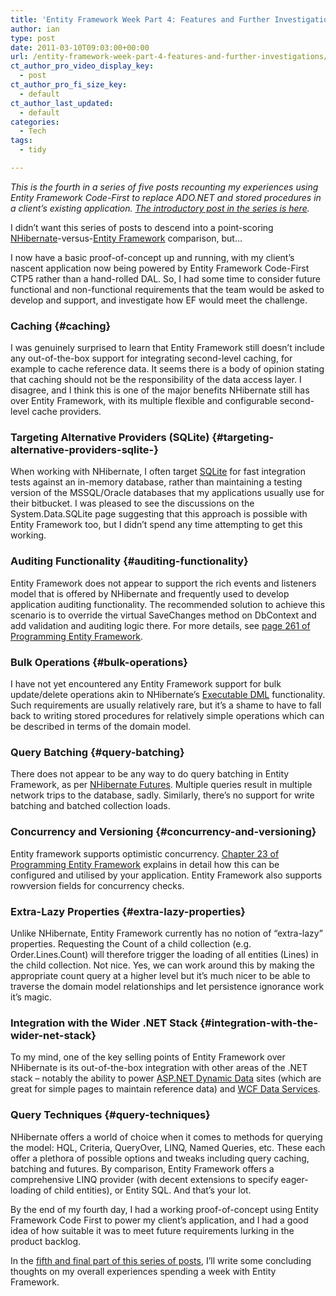 ```yaml
---
title: 'Entity Framework Week Part 4: Features and Further Investigations'
author: ian
type: post
date: 2011-03-10T09:03:00+00:00
url: /entity-framework-week-part-4-features-and-further-investigations/
ct_author_pro_video_display_key:
  - post
ct_author_pro_fi_size_key:
  - default
ct_author_last_updated:
  - default
categories:
  - Tech
tags:
  - tidy

---
```

_This is the fourth in a series of five posts recounting my experiences using Entity Framework Code-First to replace ADO.NET and stored procedures in a client’s existing application. [The introductory post in the series is here][1]._

I didn’t want this series of posts to descend into a point-scoring [NHibernate][2]-versus-[Entity Framework][3] comparison, but…

I now have a basic proof-of-concept up and running, with my client’s nascent application now being powered by Entity Framework Code-First CTP5 rather than a hand-rolled DAL. So, I had some time to consider future functional and non-functional requirements that the team would be asked to develop and support, and investigate how EF would meet the challenge.

### Caching {#caching}

I was genuinely surprised to learn that Entity Framework still doesn’t include any out-of-the-box support for integrating second-level caching, for example to cache reference data. It seems there is a body of opinion stating that caching should not be the responsibility of the data access layer. I disagree, and I think this is one of the major benefits NHibernate still has over Entity Framework, with its multiple flexible and configurable second-level cache providers.

### Targeting Alternative Providers (SQLite) {#targeting-alternative-providers-sqlite-}

When working with NHibernate, I often target [SQLite][4] for fast integration tests against an in-memory database, rather than maintaining a testing version of the MSSQL/Oracle databases that my applications usually use for their bitbucket. I was pleased to see the discussions on the System.Data.SQLite page suggesting that this approach is possible with Entity Framework too, but I didn’t spend any time attempting to get this working.

### Auditing Functionality {#auditing-functionality}

Entity Framework does not appear to support the rich events and listeners model that is offered by NHibernate and frequently used to develop application auditing functionality. The recommended solution to achieve this scenario is to override the virtual SaveChanges method on DbContext and add validation and auditing logic there. For more details, see [page 261 of Programming Entity Framework][5].

### Bulk Operations {#bulk-operations}

I have not yet encountered any Entity Framework support for bulk update/delete operations akin to NHibernate’s [Executable DML][6] functionality. Such requirements are usually relatively rare, but it’s a shame to have to fall back to writing stored procedures for relatively simple operations which can be described in terms of the domain model.

### Query Batching {#query-batching}

There does not appear to be any way to do query batching in Entity Framework, as per [NHibernate Futures][7]. Multiple queries result in multiple network trips to the database, sadly. Similarly, there’s no support for write batching and batched collection loads.

### Concurrency and Versioning {#concurrency-and-versioning}

Entity framework supports optimistic concurrency. [Chapter 23 of Programming Entity Framework][8] explains in detail how this can be configured and utilised by your application. Entity Framework also supports rowversion fields for concurrency checks.

### Extra-Lazy Properties {#extra-lazy-properties}

Unlike NHibernate, Entity Framework currently has no notion of “extra-lazy” properties. Requesting the Count of a child collection (e.g. Order.Lines.Count) will therefore trigger the loading of all entities (Lines) in the child collection. Not nice. Yes, we can work around this by making the appropriate count query at a higher level but it’s much nicer to be able to traverse the domain model relationships and let persistence ignorance work it’s magic.

### Integration with the Wider .NET Stack {#integration-with-the-wider-net-stack}

To my mind, one of the key selling points of Entity Framework over NHibernate is its out-of-the-box integration with other areas of the .NET stack – notably the ability to power [ASP.NET Dynamic Data][9] sites (which are great for simple pages to maintain reference data) and [WCF Data Services][10].

### Query Techniques {#query-techniques}

NHibernate offers a world of choice when it comes to methods for querying the model: HQL, Criteria, QueryOver, LINQ, Named Queries, etc. These each offer a plethora of possible options and tweaks including query caching, batching and futures. By comparison, Entity Framework offers a comprehensive LINQ provider (with decent extensions to specify eager-loading of child entities), or Entity SQL. And that’s your lot.

By the end of my fourth day, I had a working proof-of-concept using Entity Framework Code First to power my client’s application, and I had a good idea of how suitable it was to meet future requirements lurking in the product backlog.

In the [fifth and final part of this series of posts][11], I’ll write some concluding thoughts on my overall experiences spending a week with Entity Framework.

 [1]: https://blog.iannelson.uk/entity-framework-week-part-1-introduction-configuration-and-initialization/
 [2]: http://www.nhforge.org
 [3]: http://msdn.microsoft.com/en-us/library/bb399572.aspx
 [4]: http://www.sqlite.org
 [5]: http://my.safaribooksonline.com/book/software-engineering-and-development/9780596807276/working-with-object-services/261
 [6]: http://ayende.com/blog/archive/2009/05/28/nhibernate-ndash-executable-dml.aspx
 [7]: http://ayende.com/blog/archive/2009/04/27/nhibernate-futures.aspx
 [8]: http://my.safaribooksonline.com/book/software-engineering-and-development/9780596807276/planning-for-concurrency-problems/659
 [9]: http://www.asp.net/dynamicdata
 [10]: http://msdn.microsoft.com/en-us/data/bb931106
 [11]: https://blog.iannelson.uk/entity-framework-week-part-5-concluding-thoughts/